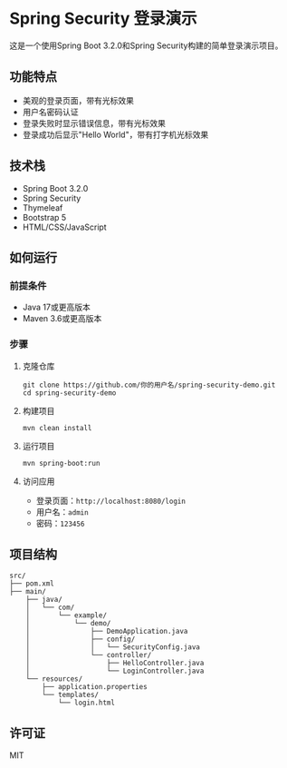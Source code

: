 # Spring Security 登录演示

这是一个使用Spring Boot 3.2.0和Spring Security构建的简单登录演示项目。

## 功能特点

- 美观的登录页面，带有光标效果
- 用户名密码认证
- 登录失败时显示错误信息，带有光标效果
- 登录成功后显示"Hello World"，带有打字机光标效果

## 技术栈

- Spring Boot 3.2.0
- Spring Security
- Thymeleaf
- Bootstrap 5
- HTML/CSS/JavaScript

## 如何运行

### 前提条件

- Java 17或更高版本
- Maven 3.6或更高版本

### 步骤

1. 克隆仓库
   ```
   git clone https://github.com/你的用户名/spring-security-demo.git
   cd spring-security-demo
   ```

2. 构建项目
   ```
   mvn clean install
   ```

3. 运行项目
   ```
   mvn spring-boot:run
   ```

4. 访问应用
   - 登录页面：`http://localhost:8080/login`
   - 用户名：`admin`
   - 密码：`123456`

## 项目结构

```
src/
├── pom.xml
├── main/
    ├── java/
    │   └── com/
    │       └── example/
    │           └── demo/
    │               ├── DemoApplication.java
    │               ├── config/
    │               │   └── SecurityConfig.java
    │               └── controller/
    │                   ├── HelloController.java
    │                   └── LoginController.java
    └── resources/
        ├── application.properties
        └── templates/
            └── login.html
```

## 许可证

MIT 